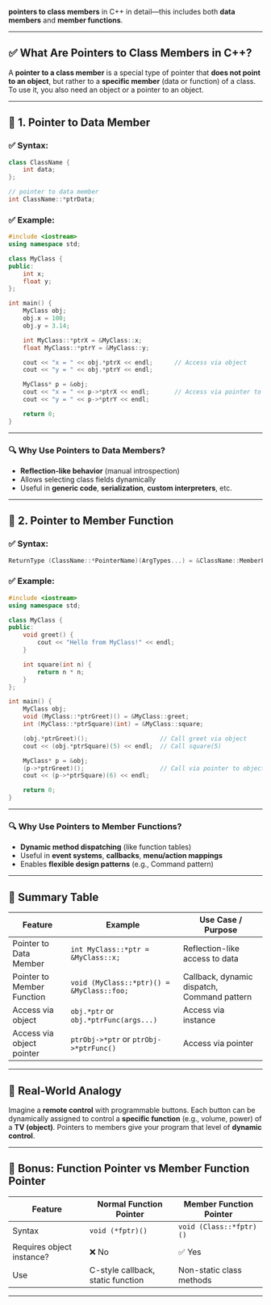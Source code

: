 **pointers to class members** in C++ in detail—this includes both **data members** and **member functions**.

---

## ✅ What Are Pointers to Class Members in C++?

A **pointer to a class member** is a special type of pointer that **does not point to an object**, but rather to a **specific member** (data or function) of a class. To use it, you also need an object or a pointer to an object.

---

## 🧩 1. **Pointer to Data Member**

### ✅ Syntax:

```cpp
class ClassName {
    int data;
};

// pointer to data member
int ClassName::*ptrData;
```

### ✅ Example:

```cpp
#include <iostream>
using namespace std;

class MyClass {
public:
    int x;
    float y;
};

int main() {
    MyClass obj;
    obj.x = 100;
    obj.y = 3.14;

    int MyClass::*ptrX = &MyClass::x;
    float MyClass::*ptrY = &MyClass::y;

    cout << "x = " << obj.*ptrX << endl;      // Access via object
    cout << "y = " << obj.*ptrY << endl;

    MyClass* p = &obj;
    cout << "x = " << p->*ptrX << endl;       // Access via pointer to object
    cout << "y = " << p->*ptrY << endl;

    return 0;
}
```

---

### 🔍 Why Use Pointers to Data Members?

* **Reflection-like behavior** (manual introspection)
* Allows selecting class fields dynamically
* Useful in **generic code**, **serialization**, **custom interpreters**, etc.

---

## 🧩 2. **Pointer to Member Function**

### ✅ Syntax:

```cpp
ReturnType (ClassName::*PointerName)(ArgTypes...) = &ClassName::MemberFunction;
```

### ✅ Example:

```cpp
#include <iostream>
using namespace std;

class MyClass {
public:
    void greet() {
        cout << "Hello from MyClass!" << endl;
    }

    int square(int n) {
        return n * n;
    }
};

int main() {
    MyClass obj;
    void (MyClass::*ptrGreet)() = &MyClass::greet;
    int (MyClass::*ptrSquare)(int) = &MyClass::square;

    (obj.*ptrGreet)();                    // Call greet via object
    cout << (obj.*ptrSquare)(5) << endl;  // Call square(5)

    MyClass* p = &obj;
    (p->*ptrGreet)();                     // Call via pointer to object
    cout << (p->*ptrSquare)(6) << endl;

    return 0;
}
```

---

### 🔍 Why Use Pointers to Member Functions?

* **Dynamic method dispatching** (like function tables)
* Useful in **event systems**, **callbacks**, **menu/action mappings**
* Enables **flexible design patterns** (e.g., Command pattern)

---

## 🧠 Summary Table

| Feature                    | Example                                   | Use Case / Purpose                          |
| -------------------------- | ----------------------------------------- | ------------------------------------------- |
| Pointer to Data Member     | `int MyClass::*ptr = &MyClass::x;`        | Reflection-like access to data              |
| Pointer to Member Function | `void (MyClass::*ptr)() = &MyClass::foo;` | Callback, dynamic dispatch, Command pattern |
| Access via object          | `obj.*ptr` or `obj.*ptrFunc(args...)`     | Access via instance                         |
| Access via object pointer  | `ptrObj->*ptr` or `ptrObj->*ptrFunc()`    | Access via pointer                          |

---

## 🧪 Real-World Analogy

Imagine a **remote control** with programmable buttons.
Each button can be dynamically assigned to control a **specific function** (e.g., volume, power) of a **TV (object)**.
Pointers to members give your program that level of **dynamic control**.

---

## 🔁 Bonus: Function Pointer vs Member Function Pointer

| Feature                   | Normal Function Pointer           | Member Function Pointer  |
| ------------------------- | --------------------------------- | ------------------------ |
| Syntax                    | `void (*fptr)()`                  | `void (Class::*fptr)()`  |
| Requires object instance? | ❌ No                              | ✅ Yes                    |
| Use                       | C-style callback, static function | Non-static class methods |

---

